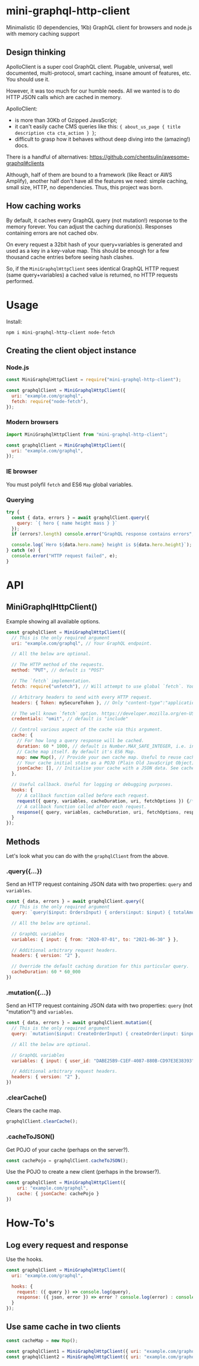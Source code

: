 # mini-graphql-http-client

Minimalistic (0 dependencies, 1Kb) GraphQL client for browsers and node.js with memory caching support

## Design thinking

ApolloClient is a super cool GraphQL client. Plugable, universal, well documented, multi-protocol, smart caching, insane amount of features, etc. You should use it.

However, it was too much for our humble needs. All we wanted is to do HTTP JSON calls which are cached in memory.

ApolloClient:

* is more than 30Kb of Gzipped JavaScript;
* it can't easily cache CMS queries like this: `{ about_us_page { title description cta cta_action } }`;
* difficult to grasp how it behaves without deep diving into the (amazing!) docs.

There is a handful of alternatives: https://github.com/chentsulin/awesome-graphql#clients

Although, half of them are bound to a framework (like React or AWS Amplify), another half don't have all the features we need: simple caching, small size, HTTP, no dependencies. Thus, this project was born.

## How caching works

By default, it caches every GraphQL query (not mutation!) response to the memory forever. You can adjust the caching duration(s). Responses containing errors are not cached obv.

On every request a 32bit hash of your query+variables is generated and used as a key in a key-value map. This should be enough for a few thousand cache entries before seeing hash clashes.

So, if the `MiniGraphqlHttpClient` sees identical GraphQL HTTP request (same query+variables) a cached value is returned, no HTTP requests performed.

# Usage

Install:

```shell script
npm i mini-graphql-http-client node-fetch
```

## Creating the client object instance

### Node.js

```js
const MiniGraphqlHttpClient = require("mini-graphql-http-client");

const graphqlClient = MiniGraphqlHttpClient({
  uri: "example.com/graphql",
  fetch: require("node-fetch"),
});
```

### Modern browsers

```js
import MiniGraphqlHttpClient from "mini-graphql-http-client";

const graphqlClient = MiniGraphqlHttpClient({
  uri: "example.com/graphql",
});
```

### IE browser

You must polyfil `fetch` and ES6 `Map` global variables.

### Querying

```js
try {
  const { data, errors } = await graphqlClient.query({
    query: `{ hero { name height mass } }`
  });
  if (errors?.length) console.error("GraphQL response contains errors", errors);

  console.log(`Hero ${data.hero.name} height is ${data.hero.height}`);
} catch (e) {
  console.error("HTTP request failed", e);
}
```

# API

## MiniGraphqlHttpClient()

Example showing all available options.

```js
const graphqlClient = MiniGraphqlHttpClient({
  // This is the only required argument
  uri: "example.com/graphql", // Your GraphQL endpoint.

  // All the below are optional.

  // The HTTP method of the requests.
  method: "PUT", // default is "POST"

  // The `fetch` implementation.
  fetch: require("unfetch"), // Will attempt to use global `fetch`. You must provide `fetch` in Node.js.

  // Arbitrary headers to send with every HTTP request.
  headers: { Token: mySecureToken }, // Only "content-type":"application/json" is added by default.

  // The well known `fetch` option. https://developer.mozilla.org/en-US/docs/Web/API/Fetch_API 
  credentials: "omit", // default is "include"

  // Control various aspect of the cache via this argument.
  cache: {
    // For how long a query response will be cached.
    duration: 60 * 1000, // default is Number.MAX_SAFE_INTEGER, i.e. indefinite
    // Cache map itself. By default it's ES6 Map.
    map: new Map(), // Provide your own cache map. Useful to reuse cache across several client instances. Overrides `jsonCache`.
    // Your cache initial state as a POJO (Plain Old JavaScript Object). Use it for hydration.
    jsonCache: [], // Initialise your cache with a JSON data. See cacheToJSON() method.
  },

  // Useful callback. Useful for logging or debugging purposes.
  hooks: {
    // A callback function called before each request.  
    request({ query, variables, cacheDuration, uri, fetchOptions }) {/*...*/},
    // A callback function called after each request.  
    response({ query, variables, cacheDuration, uri, fetchOptions, response, json, error }) {/*...*/},  
  }
});
```

## Methods

Let's look what you can do with the `graphqlClient` from the above.

### .query({...})

Send an HTTP request containing JSON data with two properties: `query` and `variables`.

```js
const { data, errors } = await graphqlClient.query({
  // This is the only required argument
  query: `query($input: OrdersInput) { orders(input: $input) { totalAmount items { id price title } } }`,

  // All the below are optional.

  // GraphQL variables
  variables: { input: { from: "2020-07-01", to: "2021-06-30" } },

  // Additional arbitrary request headers.
  headers: { version: "2" },

  // Override the default caching duration for this particular query.
  cacheDuration: 60 * 60_000
})
```

### .mutation({...})

Send an HTTP request containing JSON data with two properties: `query` (not "mutation"!) and `variables`.

```js
const { data, errors } = await graphqlClient.mutation({
  // This is the only required argument
  query: `mutation($input: CreateOrderInput) { createOrder(input: $input) { success code message } }`,

  // All the below are optional.

  // GraphQL variables
  variables: { input: { user_id: "DABE25B9-C1EF-4087-880B-CD97E3E38393" } },

  // Additional arbitrary request headers.
  headers: { version: "2" },
})
```

### .clearCache()

Clears the cache map.

```js
graphqlClient.clearCache();
```

### .cacheToJSON()

Get POJO of your cache (perhaps on the server?).

```js
const cachePojo = graphqlClient.cacheToJSON();
```

Use the POJO to create a new client (perhaps in the browser?).

```js
const graphqlClient = MiniGraphqlHttpClient({
    uri: "example.com/graphql",
    cache: { jsonCache: cachePojo }
})
```

# How-To's

## Log every request and response

Use the hooks.

```js
const graphqlClient = MiniGraphqlHttpClient({
  uri: "example.com/graphql",

  hooks: {
    request: ({ query }) => console.log(query),
    response: ({ json, error }) => error ? console.log(error) : console.log(json) 
  }
});
```

## Use same cache in two clients

```js
const cacheMap = new Map();

const graphqlClient1 = MiniGraphqlHttpClient({ uri: "example.com/graphql", cache: { map: cacheMap } });
const graphqlClient2 = MiniGraphqlHttpClient({ uri: "example.com/graphql", cache: { map: cacheMap } });
```

